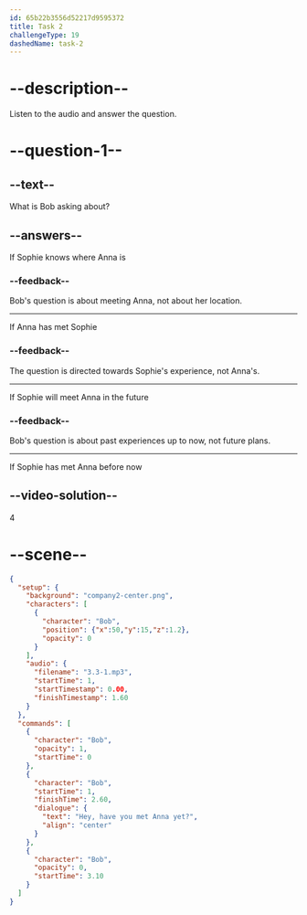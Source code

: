 ```yaml
---
id: 65b22b3556d52217d9595372
title: Task 2
challengeType: 19
dashedName: task-2
---
```


<!-- (Audio) Bob: Hey, have you met Anna yet? -->

# --description--

Listen to the audio and answer the question.

# --question-1--

## --text--

What is Bob asking about?

## --answers--

If Sophie knows where Anna is

### --feedback--

Bob's question is about meeting Anna, not about her location.

---

If Anna has met Sophie

### --feedback--

The question is directed towards Sophie's experience, not Anna's.

---

If Sophie will meet Anna in the future

### --feedback--

Bob's question is about past experiences up to now, not future plans.

---

If Sophie has met Anna before now

## --video-solution--

4

# --scene--

```json
{
  "setup": {
    "background": "company2-center.png",
    "characters": [
      {
        "character": "Bob",
        "position": {"x":50,"y":15,"z":1.2},
        "opacity": 0
      }
    ],
    "audio": {
      "filename": "3.3-1.mp3",
      "startTime": 1,
      "startTimestamp": 0.00,
      "finishTimestamp": 1.60
    }
  },
  "commands": [
    {
      "character": "Bob",
      "opacity": 1,
      "startTime": 0
    },
    {
      "character": "Bob",
      "startTime": 1,
      "finishTime": 2.60,
      "dialogue": {
        "text": "Hey, have you met Anna yet?",
        "align": "center"
      }
    },
    {
      "character": "Bob",
      "opacity": 0,
      "startTime": 3.10
    }
  ]
}
```
